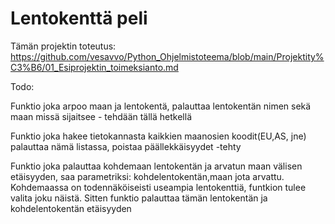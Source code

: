 # Lentokenttä peli


Tämän projektin toteutus: https://github.com/vesavvo/Python_Ohjelmistoteema/blob/main/Projektity%C3%B6/01_Esiprojektin_toimeksianto.md



Todo:

  Funktio joka arpoo maan ja lentokentä, palauttaa lentokentän nimen sekä maan missä sijaitsee - tehdään tällä hetkellä
   
  Funktio joka hakee tietokannasta kaikkien maanosien koodit(EU,AS, jne) palauttaa nämä listassa, poistaa päällekkäisyydet -tehty
  
  Funktio joka palauttaa kohdemaan lentokentän ja arvatun maan välisen etäisyyden, saa parametriksi: kohdelentokentän,maan jota arvattu.
  Kohdemaassa on todennäköiseisti useampia lentokenttiä, funtkion tulee valita joku näistä. Sitten funktio palauttaa tämän lentokentän ja kohdelentokentän etäisyyden
  
